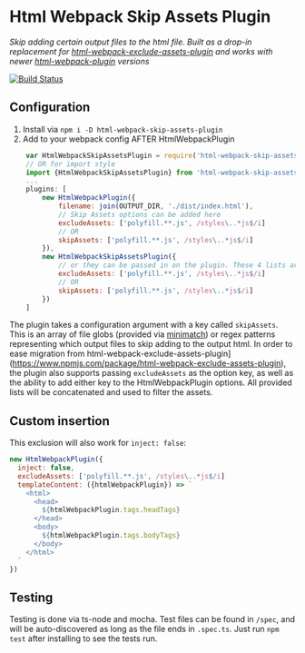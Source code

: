 # Html Webpack Skip Assets Plugin
_Skip adding certain output files to the html file. Built as a drop-in replacement for [html-webpack-exclude-assets-plugin](https://www.npmjs.com/package/html-webpack-exclude-assets-plugin) and works with newer [html-webpack-plugin](https://github.com/jantimon/html-webpack-plugin) versions_

[![Build Status](https://travis-ci.org/swimmadude66/html-webpack-skip-assets-plugin.svg?branch=master)](https://travis-ci.org/swimmadude66/html-webpack-skip-assets-plugin)

## Configuration

1. Install via `npm i -D html-webpack-skip-assets-plugin`
1. Add to your webpack config AFTER HtmlWebpackPlugin
```javascript
    var HtmlWebpackSkipAssetsPlugin = require('html-webpack-skip-assets-plugin').HtmlWebpackSkipAssetsPlugin;
    // OR for import style
    import {HtmlWebpackSkipAssetsPlugin} from 'html-webpack-skip-assets-plugin'
    ...
    plugins: [
        new HtmlWebpackPlugin({
            filename: join(OUTPUT_DIR, './dist/index.html'),
            // Skip Assets options can be added here
            excludeAssets: ['polyfill.**.js', /styles\..*js$/i]
            // OR
            skipAssets: ['polyfill.**.js', /styles\..*js$/i]
        }),
        new HtmlWebpackSkipAssetsPlugin({
            // or they can be passed in on the plugin. These 4 lists are combined before running
            excludeAssets: ['polyfill.**.js', /styles\..*js$/i]
            // OR
            skipAssets: ['polyfill.**.js', /styles\..*js$/i]
        })
    ]
```

The plugin takes a configuration argument with a key called `skipAssets`. This is an array of file globs (provided via [minimatch](https://github.com/isaacs/minimatch)) or regex patterns representing which output files to skip adding to the output html. In order to ease migration from html-webpack-exclude-assets-plugin](https://www.npmjs.com/package/html-webpack-exclude-assets-plugin), the plugin also supports passing `excludeAssets` as the option key, as well as the ability to add either key to the HtmlWebpackPlugin options. All provided lists will be concatenated and used to filter the assets.

## Custom insertion

This exclusion will also work for `inject: false`:

```js
new HtmlWebpackPlugin({
  inject: false,
  excludeAssets: ['polyfill.**.js', /styles\..*js$/i]
  templateContent: ({htmlWebpackPlugin}) => `
    <html>
      <head>
        ${htmlWebpackPlugin.tags.headTags}
      </head>
      <body>
        ${htmlWebpackPlugin.tags.bodyTags}
      </body>
    </html>
  `
})
```

## Testing
Testing is done via ts-node and mocha. Test files can be found in `/spec`, and will be auto-discovered as long as the file ends in `.spec.ts`. Just run `npm test` after installing to see the tests run.
